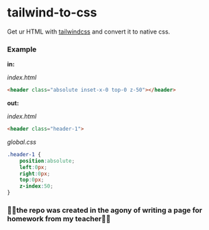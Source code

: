 # tailwind-to-css
 Get ur HTML with [tailwindcss](https://tailwindcss.com/) and convert it to native css.
 
### Example
**in:**

*index.html*
```html
<header class="absolute inset-x-0 top-0 z-50"></header>
```
**out:**

*index.html*
```html
<header class="header-1">
```
*global.css*
```css
.header-1 {
    position:absolute;
    left:0px;
    right:0px;
    top:0px;
    z-index:50;
}
```

### 🔴🔴the repo was created in the agony of writing a page for homework from my teacher🔴🔴
